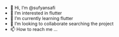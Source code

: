 - 👋 Hi, I’m @sufyansafi
- 👀 I’m interested in flutter
- 🌱 I’m currently learning flutter
- 💞️ I’m looking to collaborate searching the project
- 📫 How to reach me ...

<!---
sufyansafi/sufyansafi is a ✨ special ✨ repository because its `README.md` (this file) appears on your GitHub profile.
You can click the Preview link to take a look at your changes.
--->
